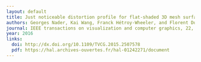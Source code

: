 ```yaml
---
layout: default
title: Just noticeable distortion profile for flat-shaded 3D mesh surfaces
authors: Georges Nader, Kai Wang, Franck Hétroy-Wheeler, and Florent Dupont
journal: IEEE transactions on visualization and computer graphics, 22, no. 11
year: 2016
links:
  doi: http://dx.doi.org/10.1109/TVCG.2015.2507578
  pdf: https://hal.archives-ouvertes.fr/hal-01242271/document
---
```

